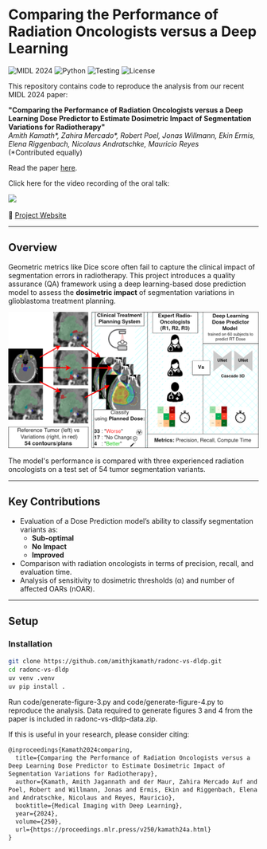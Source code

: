 # Comparing the Performance of Radiation Oncologists versus a Deep Learning

![MIDL 2024](https://img.shields.io/badge/Conference-MIDL%202024-blue) ![Python](https://img.shields.io/badge/python-3.11%2B-blue) ![Testing](https://github.com/amithjkamath/radonc-vs-dldp/actions/workflows/test.yaml/badge.svg) ![License](https://img.shields.io/github/license/amithjkamath/radonc-vs-dldp)


This repository contains code to reproduce the analysis from our recent MIDL 2024 paper:

**"Comparing the Performance of Radiation Oncologists versus a Deep Learning Dose Predictor to Estimate Dosimetric Impact of Segmentation Variations for Radiotherapy"**  
*Amith Kamath\*, Zahira Mercado\*, Robert Poel, Jonas Willmann, Ekin Ermis, Elena Riggenbach, Nicolaus Andratschke, Mauricio Reyes*  
(\*Contributed equally)

Read the paper [here](https://openreview.net/pdf/5f8cbcc7c1bba1e30813f02448e4d7c8be57c3b2.pdf).  

Click here for the video recording of the oral talk:

[<img src="https://i.ytimg.com/vi/Co9yUIAw6H0/maxresdefault.jpg" width="50%">](https://youtu.be/Co9yUIAw6H0?t=3587 "Comparing the Performance of Radiation Oncologists versus a Deep Learning Dose Predictor")

🔗 [Project Website](https://amithjkamath.github.io/projects/2024-midl-radonc-vs-dldp/)

---

## Overview

Geometric metrics like Dice score often fail to capture the clinical impact of segmentation errors in radiotherapy. This project introduces a quality assurance (QA) framework using a deep learning-based dose prediction model to assess the **dosimetric impact** of segmentation variations in glioblastoma treatment planning.

![figure-one.png](images/figure-one.png)

The model's performance is compared with three experienced radiation oncologists on a test set of 54 tumor segmentation variants.

---

## Key Contributions

- Evaluation of a Dose Prediction model’s ability to classify segmentation variants as:
  - **Sub-optimal**
  - **No Impact**
  - **Improved**
- Comparison with radiation oncologists in terms of precision, recall, and evaluation time.
- Analysis of sensitivity to dosimetric thresholds (α) and number of affected OARs (nOAR).

---

## Setup

### Installation

```bash
git clone https://github.com/amithjkamath/radonc-vs-dldp.git
cd radonc-vs-dldp
uv venv .venv
uv pip install .
```

Run code/generate-figure-3.py and code/generate-figure-4.py to reproduce the analysis. Data required to generate figures 3 and 4 from the paper is included in radonc-vs-dldp-data.zip.

If this is useful in your research, please consider citing:

    @inproceedings{Kamath2024comparing,
      title={Comparing the Performance of Radiation Oncologists versus a Deep Learning Dose Predictor to Estimate Dosimetric Impact of Segmentation Variations for Radiotherapy},
      author={Kamath, Amith Jagannath and der Maur, Zahira Mercado Auf and Poel, Robert and Willmann, Jonas and Ermis, Ekin and Riggenbach, Elena and Andratschke, Nicolaus and Reyes, Mauricio},
      booktitle={Medical Imaging with Deep Learning},
      year={2024},
      volume={250},
      url={https://proceedings.mlr.press/v250/kamath24a.html}
    }
